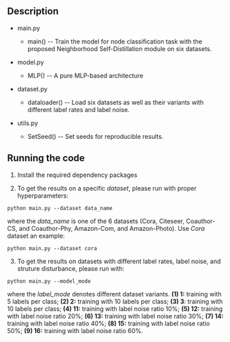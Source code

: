 
## Description

* main.py  
  * main() -- Train the model for node classification task with the proposed Neighborhood Self-Distillation module on six datasets.
* model.py  
  * MLP() -- A pure MLP-based architecture 
* dataset.py  

  * dataloader() -- Load six datasets as well as their variants with different label rates and label noise.
* utils.py  
  * SetSeed() -- Set seeds for reproducible results.



## Running the code

1. Install the required dependency packages

3. To get the results on a specific *dataset*, please run with proper hyperparameters:

  ```
python main.py --dataset data_name
  ```

where the *data_name* is one of the 6 datasets (Cora, Citeseer, Coauthor-CS, and Coauthor-Phy, Amazon-Com, and Amazon-Photo). Use  *Cora* dataset an example: 

```
python main.py --dataset cora
```

3. To get the results on datasets with different label rates, label noise, and struture disturbance, please run with:

  ```
python main.py --model_mode
  ```

where the *label_mode* denotes different dataset variants. **(1) 1:** training with 5 labels per class; **(2) 2:** training with 10 labels per class; **(3) 3**: training with 10 labels per class; **(4) 11:** training with label noise ratio 10%; **(5) 12:** training with label noise ratio 20%; **(6) 13:** training with label noise ratio 30%; **(7) 14:** training with label noise ratio 40%; **(8) 15:** training with label noise ratio 50%; **(9) 16:** training with label noise ratio 60%.




